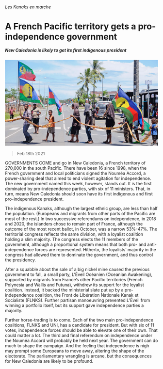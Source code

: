 ###### Les Kanaks en marche

# A French Pacific territory gets a pro-independence government 

##### New Caledonia is likely to get its first indigenous president 

![image](images/20210220_ASP001_0.jpg) 

> Feb 18th 2021 


GOVERNMENTS COME and go in New Caledonia, a French territory of 270,000 in the south Pacific. There have been 16 since 1998, when the French government and local politicians signed the Nouméa Accord, a power-sharing deal that aimed to end violent agitation for independence. The new government named this week, however, stands out. It is the first dominated by pro-independence parties, with six of 11 ministers. That, in turn, means New Caledonia should soon have its first indigenous and first pro-independence president.


The indigenous Kanaks, although the largest ethnic group, are less than half the population. (Europeans and migrants from other parts of the Pacific are most of the rest.) In two successive referendums on independence, in 2018 and 2020, the islanders chose to remain part of France, although the outcome of the most recent ballot, in October, was a narrow 53%-47%. The territorial congress reflects the same division, with a loyalist coalition holding a slim majority. The congress elects the 11 members of the government, although a proportional system means that both pro- and anti-independence forces are represented. Hitherto, the loyalists’ majority in the congress had allowed them to dominate the government, and thus control the presidency.



After a squabble about the sale of a big nickel mine caused the previous government to fall, a small party, L’Éveil Océanien (Oceanian Awakening), supported by migrants from France’s other Pacific territories (French Polynesia and Wallis and Futuna), withdrew its support for the loyalist coalition. Instead, it backed the ministerial slate put up by a pro-independence coalition, the Front de Libération Nationale Kanak et Socialiste (FLNKS). Further partisan manoeuvring prevented L’Éveil from winning a portfolio itself, but its support gave independence parties a majority.


Further horse-trading is to come. Each of the two main pro-independence coalitions, FLNKS and UNI, has a candidate for president. But with six of 11 votes, independence forces should be able to elevate one of their own. That could matter a lot. The third and final referendum on independence under the Nouméa Accord will probably be held next year. The government can do much to shape the campaign. And the feeling that independence is nigh may prompt some Europeans to move away, altering the shape of the electorate. The parliamentary wrangling is arcane, but the consequences for New Caledonia are likely to be profound. 

